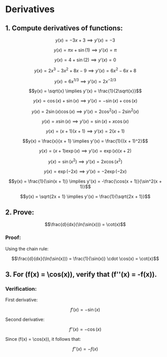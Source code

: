 # Derivatives

## 1. Compute derivatives of functions:

```math
y(x) = -3x + 3 \implies y'(x) = -3
```

```math
y(x) = \pi x + \sin(1) \implies y'(x) = \pi
```

```math
y(x) = 4 + \sin(2) \implies y'(x) = 0
```

```math
y(x) = 2x^3 - 3x^2 + 8x - 9 \implies y'(x) = 6x^2 - 6x + 8
```

```math
y(x) = 6x^{1/3} \implies y'(x) = 2x^{-2/3}
```

```math
y(x) = \sqrt{x} \implies y'(x) = \frac{1}{2\sqrt{x}}
```

```math
y(x) = \cos(x) + \sin(x) \implies y'(x) = -\sin(x) + \cos(x)
```

```math
y(x) = 2\sin(x)\cos(x) \implies y'(x) = 2\cos^2(x) - 2\sin^2(x)
```

```math
y(x) = x\sin(x) \implies y'(x) = \sin(x) + x\cos(x)
```

```math
y(x) = (x + 1)(x + 1) \implies y'(x) = 2(x + 1)
```

```math
y(x) = \frac{x}{x + 1} \implies y'(x) = \frac{1}{(x + 1)^2}
```

```math
y(x) = (x + 1)\exp(x) \implies y'(x) = \exp(x)(x + 2)
```

```math
y(x) = \sin(x^2) \implies y'(x) = 2x\cos(x^2)
```

```math
y(x) = \exp(-2x) \implies y'(x) = -2\exp(-2x)
```

```math
y(x) = \frac{1}{\sin(x + 1)} \implies y'(x) = -\frac{\cos(x + 1)}{\sin^2(x + 1)}
```

```math
y(x) = \sqrt{2x + 1} \implies y'(x) = \frac{1}{\sqrt{2x + 1}}
```

## 2. Prove:

```math
\frac{d}{dx}(\ln(\sin(x))) = \cot(x)
```

### Proof:

Using the chain rule:

```math
\frac{d}{dx}(\ln(\sin(x))) = \frac{1}{\sin(x)} \cdot \cos(x) = \cot(x)
```

## 3. For \(f(x) = \cos(x)\), verify that \(f''(x) = -f(x)\).

### Verification:

First derivative:

```math
f'(x) = -\sin(x)
```

Second derivative:

```math
f''(x) = -\cos(x)
```

Since \(f(x) = \cos(x)\), it follows that:

```math
f''(x) = -f(x)
